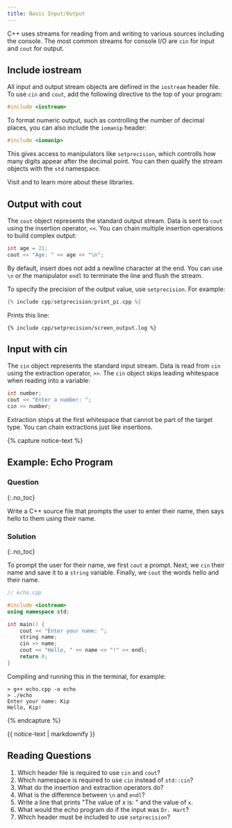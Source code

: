 ```yaml
---
title: Basic Input/Output
---
```


C++ uses streams for reading from and writing to various sources including the console.
The most common streams for console I/O are `cin` for input and `cout` for output.

## Include iostream

All input and output stream objects are defined in the `iostream` header file.
To use `cin` and `cout`, add the following directive to the top of your program:

```cpp
#include <iostream>
```

To format numeric output, such as controlling the number of decimal places, you can also
include the `iomanip` header:

```cpp
#include <iomanip>
```

This gives access to manipulators like `setprecision`,
which controlls how many digits appear after the decimal point.
You can then qualify the stream objects with the `std` namespace.

Visit [<iostream>](https://cplusplus.com/reference/iostream/) and [<iomanip>](https://cplusplus.com/reference/iomanip/) to learn more about these libraries.

## Output with cout

The `cout` object represents the standard output stream.
Data is sent to `cout` using the insertion operator, `<<`.
You can chain multiple insertion operations to build complex output:

```cpp
int age = 21;
cout << "Age: " << age << "\n";
```

By default, insert does not add a newline character at the end.
You can use `\n` or the manipulator `endl` to terminate the line and flush the stream.

To specify the precision of the output value, use `setprecision`.
For example:

```cpp
{% include cpp/setprecision/print_pi.cpp %}
```
Prints this line:

```text
{% include cpp/setprecision/screen_output.log %}
```

## Input with cin

The `cin` object represents the standard input stream.
Data is read from `cin` using the extraction operator, `>>`.
The `cin` object skips leading whitespace when reading into a variable:

```cpp
int number;
cout << "Enter a number: ";
cin >> number;
```

Extraction stops at the first whitespace that cannot be part of the target type.
You can chain extractions just like insertions.


{% capture notice-text %}
## Example: Echo Program
### Question
{:.no_toc}

Write a C++ source file that prompts the user to enter their name, then says hello to them using their name.

### Solution
{:.no_toc}

To prompt the user for their name, we first `cout` a prompt.
Next, we `cin` their name and save it to a `string` variable.
Finally, we `cout` the words hello and their name.

```cpp
// echo.cpp

#include <iostream>
using namespace std;

int main() {
    cout << "Enter your name: ";
    string name;
    cin >> name;
    cout << "Hello, " << name << "!" << endl;
    return 0;
}
```

Compiling and running this in the terminal, for example:

```
> g++ echo.cpp -o echo
> ./echo
Enter your name: Kip
Hello, Kip!
```

{% endcapture %}

<div class="notice--info">{{ notice-text | markdownify }}</div>

## Reading Questions

1. Which header file is required to use `cin` and `cout`?
1. Which namespace is required to use `cin` instead of `std::cin`?
1. What do the insertion and extraction operators do?
1. What is the difference between `\n` and `endl`?
1. Write a line that prints "The value of x is: " and the value of `x`.
1. What would the echo program do if the input was `Dr. Hart`?
1. Which header must be included to use `setprecision`?
